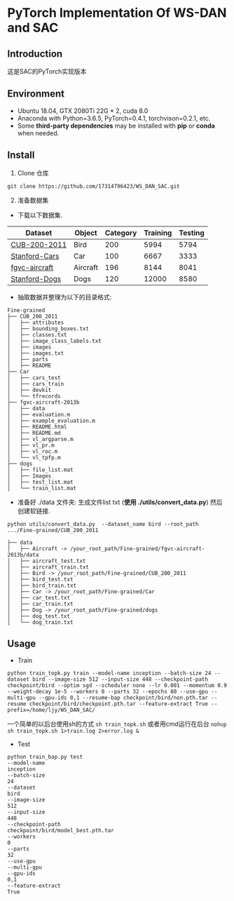 # PyTorch Implementation Of WS-DAN and SAC

## Introduction
这是SAC的PyTorch实现版本
## Environment
- Ubuntu 18.04, GTX 2080Ti 22G * 2, cuda 8.0
- Anaconda with Python=3.6.5, PyTorch=0.4.1, torchvison=0.2.1, etc.
- Some **third-party dependencies** may be installed with **pip** or **conda** when needed.

## Install

1. Clone 仓库
```
git clone https://github.com/17314796423/WS_DAN_SAC.git
```
2. 准备数据集
- 下载以下数据集. 

Dataset | Object | Category | Training | Testing
---|--- |--- |--- |---
[CUB-200-2011](http://www.vision.caltech.edu/visipedia/CUB-200-2011.html) | Bird | 200 | 5994 | 5794
[Stanford-Cars](https://ai.stanford.edu/~jkrause/cars/car_dataset.html) | Car | 100 | 6667 | 3333 
[fgvc-aircraft](http://www.robots.ox.ac.uk/~vgg/data/fgvc-aircraft/) | Aircraft | 196 | 8144 | 8041
[Stanford-Dogs](http://vision.stanford.edu/aditya86/ImageNetDogs/) | Dogs | 120 | 12000 | 8580

- 抽取数据并整理为以下的目录格式:
```
Fine-grained
├── CUB_200_2011
│   ├── attributes
│   ├── bounding_boxes.txt
│   ├── classes.txt
│   ├── image_class_labels.txt
│   ├── images
│   ├── images.txt
│   ├── parts
│   ├── README
├── Car
│   ├── cars_test
│   ├── cars_train
│   ├── devkit
│   └── tfrecords
├── fgvc-aircraft-2013b
│   ├── data
│   ├── evaluation.m
│   ├── example_evaluation.m
│   ├── README.html
│   ├── README.md
│   ├── vl_argparse.m
│   ├── vl_pr.m
│   ├── vl_roc.m
│   └── vl_tpfp.m
├── dogs
│   ├── file_list.mat
│   ├── Images
│   ├── test_list.mat
│   └── train_list.mat
```
- 准备好 ./data 文件夹: 生成文件list txt (**使用 ./utils/convert_data.py**) 然后创建软链接. 
```
python utils/convert_data.py  --dataset_name bird --root_path .../Fine-grained/CUB_200_2011
```

```
├── data
│   ├── Aircraft -> /your_root_path/Fine-grained/fgvc-aircraft-2013b/data
│   ├── aircraft_test.txt
│   ├── aircraft_train.txt
│   ├── Bird -> /your_root_path/Fine-grained/CUB_200_2011
│   ├── bird_test.txt
│   ├── bird_train.txt
│   ├── Car -> /your_root_path/Fine-grained/Car
│   ├── car_test.txt
│   ├── car_train.txt
│   ├── Dog -> /your_root_path/Fine-grained/dogs
│   ├── dog_test.txt
│   └── dog_train.txt

```



## Usage

- Train

```
python train_topk.py train --model-name inception --batch-size 24 --dataset bird --image-size 512 --input-size 448 --checkpoint-path checkpoint/bird --optim sgd --scheduler none --lr 0.001 --momentum 0.9 --weight-decay 1e-5 --workers 0 --parts 32 --epochs 80 --use-gpu --multi-gpu --gpu-ids 0,1 --resume-bap checkpoint/bird/non.pth.tar --resume checkpoint/bird/checkpoint.pth.tar --feature-extract True --prefix=/home/ljy/WS_DAN_SAC/

```
一个简单的以后台使用sh的方式 `sh train_topk.sh` 或者用cmd运行在后台 `nohup sh train_topk.sh 1>train.log 2>error.log &`
- Test

```
python train_bap.py test
--model-name
inception
--batch-size
24
--dataset
bird
--image-size
512
--input-size
448
--checkpoint-path
checkpoint/bird/model_best.pth.tar
--workers
0
--parts
32
--use-gpu
--multi-gpu
--gpu-ids
0,1
--feature-extract
True
```

